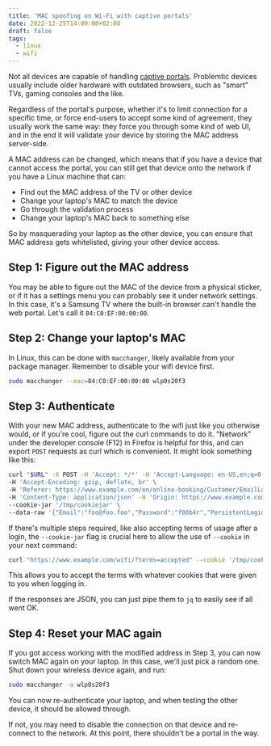 ```yaml
---
title: 'MAC spoofing on Wi-Fi with captive portals'
date: 2022-12-25T14:00:00+02:00
draft: false
tags:
  - linux
  - wifi
---
```


Not all devices are capable of handling [captive
portals](https://en.wikipedia.org/wiki/Captive_portal). Problemtic
devices usually include older hardware with outdated browsers, such as
"smart" TVs, gaming consoles and the like.

Regardless of the portal's purpose, whether it's to limit connection for
a specific time, or force end-users to accept some kind of agreement,
they usually work the same way: they force you through some kind of web
UI, and in the end it will validate your device by storing the MAC
address server-side.

A MAC address can be changed, which means that if you have a device that
cannot access the portal, you can still get that device onto the network
if you have a Linux machine that can:

- Find out the MAC address of the TV or other device
- Change your laptop's MAC to match the device
- Go through the validation process
- Change your laptop's MAC back to something else

So by masquerading your laptop as the other device, you can ensure that
MAC address gets whitelisted, giving your other device access.

## Step 1: Figure out the MAC address

You may be able to figure out the MAC of the device from a physical
sticker, or if it has a settings menu you can probably see it under
network settings. In this case, it's a Samsung TV where the built-in
browser can't handle the web portal. Let's call it `84:C0:EF:00:00:00`.

## Step 2: Change your laptop's MAC

In Linux, this can be done with `macchanger`, likely available from your
package manager. Remember to disable your wifi device first.

```bash
sudo macchanger --mac=84:C0:EF:00:00:00 wlp0s20f3
```

## Step 3: Authenticate

With your new MAC address, authenticate to the wifi just like you
otherwise would, or if you're cool, figure out the curl commands to do
it. "Network" under the developer console (F12) in Firefox is helpful
for this, and can export `POST` requests as curl which is convenient. It
might look something like this:

```bash
curl "$URL" -X POST -H 'Accept: */*' -H 'Accept-Language: en-US,en;q=0.5' \
-H 'Accept-Encoding: gzip, deflate, br' \
-H 'Referer: https://www.example.com/en/online-booking/Customer/EmailLogin?context=default' \
-H 'Content-Type: application/json' -H 'Origin: https://www.example.com' \
--cookie-jar '/tmp/cookiejar' \
--data-raw '{"Email":"foo@foo.foo","Password":"f00b4r","PersistentLogin":true,"IsModal":false}'
```

If there's multiple steps required, like also accepting terms of usage
after a login, the `--cookie-jar` flag is crucial here to allow the use
of `--cookie` in your next command:

```bash
curl "https://www.example.com/wifi/?terms=accepted" --cookie '/tmp/cookiejar'
```

This allows you to accept the terms with whatever cookies that were
given to you when logging in.

If the responses are JSON, you can just pipe them to `jq` to easily see
if all went OK.

## Step 4: Reset your MAC again

If you got access working with the modified address in Step 3, you can
now switch MAC again on your laptop. In this case, we'll just pick a
random one. Shut down your wireless device again, and run:

```bash
sudo macchanger -a wlp0s20f3
```

You can now re-authenticate your laptop, and when testing the other
device, it should be allowed through.

If not, you may need to disable the connection on that device and
re-connect to the network. At this point, there shouldn't be a portal in
the way.
